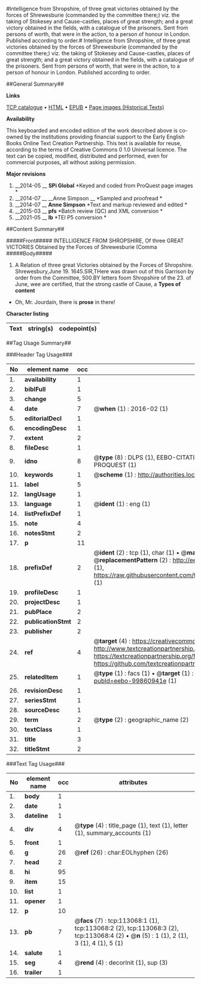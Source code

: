 #Intelligence from Shropshire, of three great victories obtained by the forces of Shrewesburie (commanded by the committee there;) viz. the taking of Stokesey and Cause-castles, places of great strength; and a great victory obtained in the fields, with a catalogue of the prisoners. Sent from persons of worth, that were in the action, to a person of honour in London. Published according to order.#
Intelligence from Shropshire, of three great victories obtained by the forces of Shrewesburie (commanded by the committee there;) viz. the taking of Stokesey and Cause-castles, places of great strength; and a great victory obtained in the fields, with a catalogue of the prisoners. Sent from persons of worth, that were in the action, to a person of honour in London. Published according to order.

##General Summary##

**Links**

[TCP catalogue](http://www.ota.ox.ac.uk/tcp/)  • 
[HTML](http://tei.it.ox.ac.uk/tcp/Texts-HTML/free/A87/A87286.html)  • 
[EPUB](http://tei.it.ox.ac.uk/tcp/Texts-EPUB/free/A87/A87286.epub) • 
[Page images (Historical Texts)](https://historicaltexts.jisc.ac.uk/eebo-99860941e)

**Availability**

This keyboarded and encoded edition of the work described above is co-owned by the
    institutions providing financial support to the Early English Books Online Text Creation
    Partnership. This text is available for reuse, according to the terms of  Creative Commons 0 1.0 Universal
    licence. The text can be copied, modified, distributed and performed, even for commercial
    purposes, all without asking permission.

**Major revisions**

1. __2014-05 __ __SPi Global__ *Keyed and coded from ProQuest page images *
1. __2014-07 __ __Anne Simpson __ *Sampled and proofread *
1. __2014-07 __ __Anne Simpson__ *Text and markup reviewed and edited *
1. __2015-03 __ __pfs__ *Batch review (QC) and XML conversion *
1. __2021-05 __ __lb__ *TEI P5 conversion *

##Content Summary##

#####Front#####
INTELLIGENCE FROM SHROPSHIRE, Of three GREAT VICTORIES Obtained by the Forces of Shrewesburie (Comma
#####Body#####

1. A Relation of three great Victories obtained by the Forces of Shropshire.
Shrewesbury,June 19. 1645.SIR,THere was drawn out of this Garrison by order from the Committee, 500.BY letters foom Shropshire of the 23. of June, wee are certified, that the strong castle of Cause, a
**Types of content**

  * Oh, Mr. Jourdain, there is **prose** in there!

**Character listing**


|Text|string(s)|codepoint(s)|
|---|---|---|

##Tag Usage Summary##

###Header Tag Usage###

|No|element name|occ|attributes|
|---|---|---|---|
|1.|__availability__|1||
|2.|__biblFull__|1||
|3.|__change__|5||
|4.|__date__|7| @__when__ (1) : 2016-02 (1)|
|5.|__editorialDecl__|1||
|6.|__encodingDesc__|1||
|7.|__extent__|2||
|8.|__fileDesc__|1||
|9.|__idno__|8| @__type__ (8) : DLPS (1), EEBO-CITATION (1), VID (1), EEBO-PROQUEST (1), STC (3), PROQUEST (1)|
|10.|__keywords__|1| @__scheme__ (1) : http://authorities.loc.gov/ (1)|
|11.|__label__|5||
|12.|__langUsage__|1||
|13.|__language__|1| @__ident__ (1) : eng (1)|
|14.|__listPrefixDef__|1||
|15.|__note__|4||
|16.|__notesStmt__|2||
|17.|__p__|11||
|18.|__prefixDef__|2| @__ident__ (2) : tcp (1), char (1)  •  @__matchPattern__ (2) : ([0-9\-]+):([0-9IVX]+) (1), (.+) (1)  •  @__replacementPattern__ (2) : http://eebo.chadwyck.com/downloadtiff?vid=$1&page=$2 (1), https://raw.githubusercontent.com/textcreationpartnership/Texts/master/tcpchars.xml#$1 (1)|
|19.|__profileDesc__|1||
|20.|__projectDesc__|1||
|21.|__pubPlace__|2||
|22.|__publicationStmt__|2||
|23.|__publisher__|2||
|24.|__ref__|4| @__target__ (4) : https://creativecommons.org/publicdomain/zero/1.0/ (1), http://www.textcreationpartnership.org/docs/. (1), https://textcreationpartnership.org/faq/#faq05 (1), https://github.com/textcreationpartnership (1)|
|25.|__relatedItem__|1| @__type__ (1) : facs (1)  •  @__target__ (1) : https://data.historicaltexts.jisc.ac.uk/view?pubId=eebo-99860941e (1)|
|26.|__revisionDesc__|1||
|27.|__seriesStmt__|1||
|28.|__sourceDesc__|1||
|29.|__term__|2| @__type__ (2) : geographic_name (2)|
|30.|__textClass__|1||
|31.|__title__|3||
|32.|__titleStmt__|2||


###Text Tag Usage###

|No|element name|occ|attributes|
|---|---|---|---|
|1.|__body__|1||
|2.|__date__|1||
|3.|__dateline__|1||
|4.|__div__|4| @__type__ (4) : title_page (1), text (1), letter (1), summary_accounts (1)|
|5.|__front__|1||
|6.|__g__|26| @__ref__ (26) : char:EOLhyphen (26)|
|7.|__head__|2||
|8.|__hi__|95||
|9.|__item__|15||
|10.|__list__|1||
|11.|__opener__|1||
|12.|__p__|10||
|13.|__pb__|7| @__facs__ (7) : tcp:113068:1 (1), tcp:113068:2 (2), tcp:113068:3 (2), tcp:113068:4 (2)  •  @__n__ (5) : 1 (1), 2 (1), 3 (1), 4 (1), 5 (1)|
|14.|__salute__|1||
|15.|__seg__|4| @__rend__ (4) : decorInit (1), sup (3)|
|16.|__trailer__|1||
